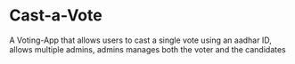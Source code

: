 # Cast-a-Vote
A Voting-App that allows users to cast a single vote using an aadhar ID, allows multiple admins, admins manages both the voter and the candidates
